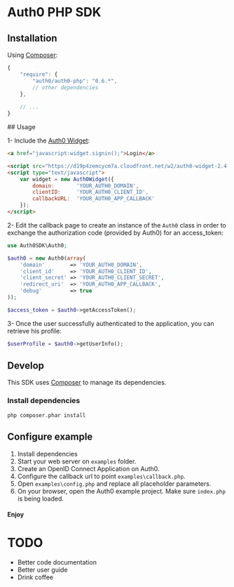 # Auth0 PHP SDK

## Installation

Using [Composer](http://getcomposer.org/doc/01-basic-usage.md):

~~~js
{
    "require": {
        "auth0/auth0-php": "0.6.*",
        // other dependencies
    },
    
    // ...
}
~~~

## Usage

1- Include the [Auth0 Widget](https://docs.auth0.com/login-widget2):

~~~html
<a href="javascript:widget.signin();">Login</a>

<script src="https://d19p4zemcycm7a.cloudfront.net/w2/auth0-widget-2.4.min.js"></script>
<script type="text/javascript">
    var widget = new Auth0Widget({
        domain:       'YOUR_AUTH0_DOMAIN',
        clientID:     'YOUR_AUTH0_CLIENT_ID',
        callbackURL:  'YOUR_AUTH0_APP_CALLBACK'
    });
</script>
~~~

2- Edit the callback page to create an instance of the `Auth0` class in order to exchange the authorization code (provided by Auth0) for an access_token:

~~~php
use Auth0SDK\Auth0;

$auth0 = new Auth0(array(
    'domain'        => 'YOUR_AUTH0_DOMAIN',
    'client_id'     => 'YOUR_AUTH0_CLIENT_ID',
    'client_secret' => 'YOUR_AUTH0_CLIENT_SECRET',
    'redirect_uri'  => 'YOUR_AUTH0_APP_CALLBACK',
    'debug'         => true
));

$access_token = $auth0->getAccessToken();
~~~

3- Once the user successfully authenticated to the application, you can retrieve his profile:

~~~php
$userProfile = $auth0->getUserInfo();
~~~

## Develop

This SDK uses [Composer](http://getcomposer.org/doc/01-basic-usage.md) to manage its dependencies.

### Install dependencies

    php composer.phar install

## Configure example

1. Install dependencies
2. Start your web server on `examples` folder.
3. Create an OpenID Connect Application on Auth0.
4. Configure the callback url to point `examples\callback.php`.
5. Open `examples\config.php` and replace all placeholder parameters.
6. On your browser, open the Auth0 example project. Make sure `index.php` is being loaded.

#### Enjoy

# TODO

- Better code documentation
- Better user guide
- Drink coffee
